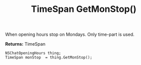 ﻿---
uid: crmscript_ref_NSChatOpeningHours_GetMonStop
title: TimeSpan GetMonStop()
intellisense: NSChatOpeningHours.GetMonStop
keywords: NSChatOpeningHours, GetMonStop
so.topic: reference
---

When opening hours stop on Mondays. Only time-part is used.

**Returns:** TimeSpan


```crmscript
NSChatOpeningHours thing;
TimeSpan monStop  = thing.GetMonStop();
```



